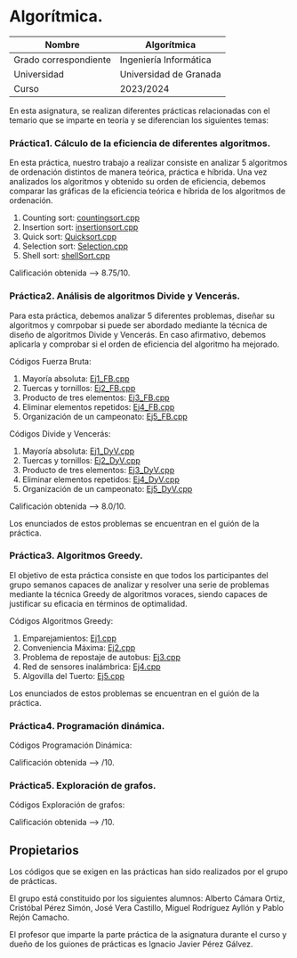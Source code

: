 # Algorítmica.




| Nombre                | Algorítmica                                               |
| --------------------- | --------------------------------------------------------- |
| Grado correspondiente | Ingeniería Informática                                    |
| Universidad           | Universidad de Granada                                    |
| Curso                 | 2023/2024                                                 |

En esta asignatura, se realizan diferentes prácticas relacionadas con el temario que se imparte en teoría y se diferencian los siguientes temas:

### Práctica1. Cálculo de la eficiencia de diferentes algoritmos.
En esta práctica, nuestro trabajo a realizar consiste en analizar 5 algoritmos de ordenación distintos de manera teórica, práctica e híbrida. Una vez analizados los algoritmos y obtenido su orden de eficiencia, debemos comparar las gráficas de la eficiencia teórica e híbrida de los algoritmos de ordenación.

1. Counting sort: [countingsort.cpp](https://github.com/albertocmr/GII-UGR/blob/main/Algoritmica/Practica1/codigos/countingsort.cpp)
2. Insertion sort: [insertionsort.cpp](https://github.com/albertocmr/GII-UGR/blob/main/Algoritmica/Practica1/codigos/insertionsort.cpp)
3. Quick sort: [Quicksort.cpp](https://github.com/albertocmr/GII-UGR/blob/main/Algoritmica/Practica1/codigos/Quicksort.cpp)
4. Selection sort: [Selection.cpp](https://github.com/albertocmr/GII-UGR/blob/main/Algoritmica/Practica1/codigos/Selection.cpp)
5. Shell sort: [shellSort.cpp](https://github.com/albertocmr/GII-UGR/blob/main/Algoritmica/Practica1/codigos/shellSort.cpp)

Calificación obtenida --> 8.75/10.


### Práctica2. Análisis de algoritmos Divide y Vencerás.
Para esta práctica, debemos analizar 5 diferentes problemas, diseñar su algoritmos y comrpobar si puede ser abordado mediante la técnica de diseño de algoritmos Divide y Vencerás. En caso afirmativo, debemos aplicarla y comprobar si el orden de eficiencia del algoritmo ha mejorado.

Códigos Fuerza Bruta:
1. Mayoría absoluta: [Ej1_FB.cpp](https://github.com/albertocmr/GII-UGR/blob/main/Algoritmica/Practica2/codigos/Ej1_FB.cpp)
2. Tuercas y tornillos: [Ej2_FB.cpp](https://github.com/albertocmr/GII-UGR/blob/main/Algoritmica/Practica2/codigos/Ej2_FB.cpp)
3. Producto de tres elementos: [Ej3_FB.cpp](https://github.com/albertocmr/GII-UGR/blob/main/Algoritmica/Practica2/codigos/Ej3_FB.cpp)
4. Eliminar elementos repetidos: [Ej4_FB.cpp](https://github.com/albertocmr/GII-UGR/blob/main/Algoritmica/Practica2/codigos/Ej4_FB.cpp)
5. Organización de un campeonato: [Ej5_FB.cpp](https://github.com/albertocmr/GII-UGR/blob/main/Algoritmica/Practica2/codigos/Ej5_FB.cpp)

Códigos Divide y Vencerás:
1. Mayoría absoluta: [Ej1_DyV.cpp](https://github.com/albertocmr/GII-UGR/blob/main/Algoritmica/Practica2/codigos/Ej1_DyV.cpp)
2. Tuercas y tornillos: [Ej2_DyV.cpp](https://github.com/albertocmr/GII-UGR/blob/main/Algoritmica/Practica2/codigos/Ej2_DyV.cpp)
3. Producto de tres elementos: [Ej3_DyV.cpp](https://github.com/albertocmr/GII-UGR/blob/main/Algoritmica/Practica2/codigos/Ej3_DyV.cpp)
4. Eliminar elementos repetidos: [Ej4_DyV.cpp](https://github.com/albertocmr/GII-UGR/blob/main/Algoritmica/Practica2/codigos/Ej4_DyV.cpp)
5. Organización de un campeonato: [Ej5_DyV.cpp](https://github.com/albertocmr/GII-UGR/blob/main/Algoritmica/Practica2/codigos/Ej5_DyV.cpp)

Calificación obtenida --> 8.0/10.

Los enunciados de estos problemas se encuentran en el guión de la práctica. 

### Práctica3. Algoritmos Greedy.
El objetivo de esta práctica consiste en que todos los participantes del grupo semanos capaces de analizar y resolver una serie de problemas mediante la técnica Greedy de algoritmos voraces, siendo capaces de justificar su eficacia en términos de optimalidad.

Códigos Algoritmos Greedy:
1. Emparejamientos: [Ej1.cpp](https://github.com/albertocmr/GII-UGR/blob/main/Algoritmica/Practica3/codigos/Ej1.cpp)
2. Conveniencia Máxima: [Ej2.cpp](https://github.com/albertocmr/GII-UGR/blob/main/Algoritmica/Practica3/codigos/Ej2.cpp)
3. Problema de repostaje de autobus: [Ej3.cpp](https://github.com/albertocmr/GII-UGR/blob/main/Algoritmica/Practica3/codigos/Ej3.cpp)
4. Red de sensores inalámbrica: [Ej4.cpp](https://github.com/albertocmr/GII-UGR/blob/main/Algoritmica/Practica3/codigos/Ej4.cpp)
5. Algovilla del Tuerto: [Ej5.cpp](https://github.com/albertocmr/GII-UGR/blob/main/Algoritmica/Practica3/codigos/Ej5.cpp)

Los enunciados de estos problemas se encuentran en el guión de la práctica. 

### Práctica4. Programación dinámica.


Códigos Programación Dinámica:

Calificación obtenida --> /10.

### Práctica5. Exploración de grafos.

Códigos Exploración de grafos:

Calificación obtenida --> /10.


## Propietarios

Los códigos que se exigen en las prácticas han sido realizados por el grupo de prácticas.

El grupo está constituido por los siguientes alumnos: Alberto Cámara Ortiz, Cristóbal Pérez Simón, José Vera Castillo, Miguel Rodríguez Ayllón y Pablo Rejón Camacho.

El profesor que imparte la parte práctica de la asignatura durante el curso y dueño de los guiones de prácticas es Ignacio Javier Pérez Gálvez.